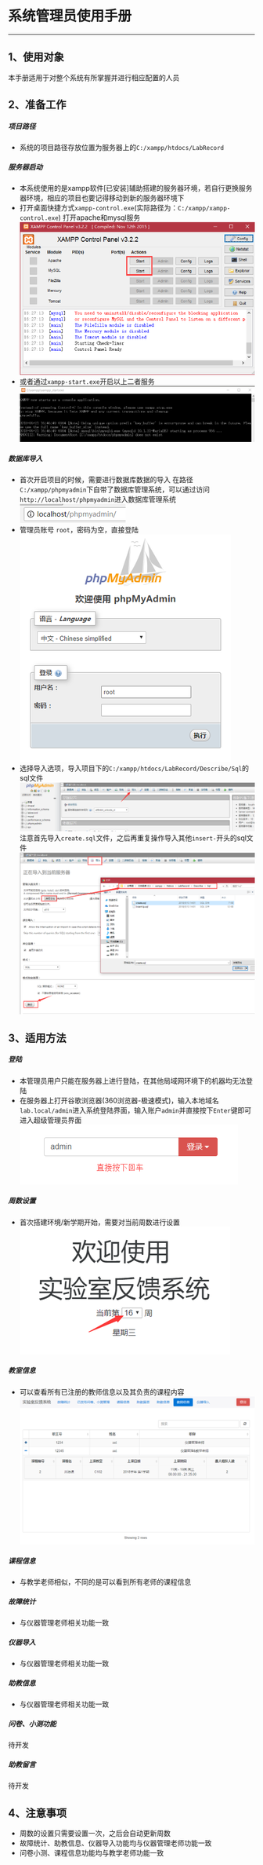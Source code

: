 # 系统管理员使用手册
---

## 1、使用对象
本手册适用于对整个系统有所掌握并进行相应配置的人员

## 2、准备工作
##### 项目路径
- 系统的项目路径存放位置为服务器上的`C:/xampp/htdocs/LabRecord`

##### 服务器启动
- 本系统使用的是xampp软件[已安装]辅助搭建的服务器环境，若自行更换服务器环境，相应的项目也要记得移动到新的服务器环境下
- 打开桌面快捷方式`xampp-control.exe`(实际路径为：`C:/xampp/xampp-control.exe`)
  打开apache和mysql服务
  ![](./img/system/xampp_control.png)
- 或者通过`xampp-start.exe`开启以上二者服务
  ![](./img/system/xampp_start.png)

##### 数据库导入
- 首次开启项目的时候，需要进行数据库数据的导入
  在路径`C:/xampp/phpmyadmin`下自带了数据库管理系统，可以通过访问`http://localhost/phpmyadmin`进入数据库管理系统
  ![](./img/system/phpmyadmin_url.png)
- 管理员账号 `root`，密码为空，直接登陆<br>
  ![](./img/system/phpmyadmin_login.png)
- 选择导入选项，导入项目下的`C:/xampp/htdocs/LabRecord/Describe/Sql`的sql文件
  ![](./img/system/phpmyadmin_import.png)
  注意首先导入`create.sql`文件，之后再重复操作导入其他`insert-`开头的sql文件
  ![](./img/system/phpmyadmin_import2.png)

## 3、适用方法

##### 登陆
- 本管理员用户只能在服务器上进行登陆，在其他局域网环境下的机器均无法登陆
- 在服务器上打开谷歌浏览器(360浏览器-极速模式)，输入本地域名`lab.local/admin`进入系统登陆界面，输入账户`admin`并直接按下`Enter`键即可进入超级管理员界面<br>
  ![](./img/admin/login.png)

##### 周数设置
- 首次搭建环境/新学期开始，需要对当前周数进行设置<br>
  ![](./img/admin/week.png)

##### 教室信息
- 可以查看所有已注册的教师信息以及其负责的课程内容
  ![](./img/admin/teacher.png)

##### 课程信息
- 与教学老师相似，不同的是可以看到所有老师的课程信息

##### 故障统计
- 与仪器管理老师相关功能一致

##### 仪器导入
- 与仪器管理老师相关功能一致

##### 助教信息
- 与仪器管理老师相关功能一致

##### 问卷、小测功能
待开发

##### 助教留言
待开发

## 4、注意事项
- 周数的设置只需要设置一次，之后会自动更新周数
- 故障统计、助教信息、仪器导入功能均与仪器管理老师功能一致
- 问卷小测、课程信息功能均与教学老师功能一致